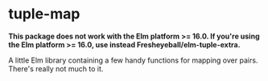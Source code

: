 # tuple-map

**This package does not work with the Elm platform >= 16.0.
If you're using the Elm platform >= 16.0, use instead Fresheyeball/elm-tuple-extra.**

A little Elm library containing a few handy functions for mapping over pairs. There's really not much to it.
